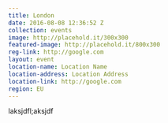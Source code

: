 ```yaml
---
title: London
date: 2016-08-08 12:36:52 Z
collection: events
image: http://placehold.it/300x300
featured-image: http://placehold.it/800x300
reg-link: http://google.com
layout: event
location-name: Location Name
location-address: Location Address
location-link: http://google.com
region: EU
---
```


laksjdfl;aksjdf

